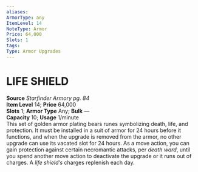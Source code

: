 ```yaml
---
aliases: 
ArmorType: any
ItemLevel: 14
NoteType: Armor
Price: 64,000
Slots: 1
tags: 
Type: Armor Upgrades
---
```

# LIFE SHIELD
**Source** _Starfinder Armory pg. 84_  
**Item Level** 14; **Price** 64,000  
**Slots** 1; **Armor Type** Any; **Bulk** —  
**Capacity** 10; **Usage** 1/minute  
This set of golden armor plating bears runes symbolizing death, life, and protection. It must be installed in a suit of armor for 24 hours before it functions, and when the upgrade is removed from the armor, no other upgrade can use its vacated slot for 24 hours. As a move action, you can gain protection against certain necromantic attacks, per _death ward_, until you spend another move action to deactivate the upgrade or it runs out of charges. A _life shield’s_ charges replenish each day.